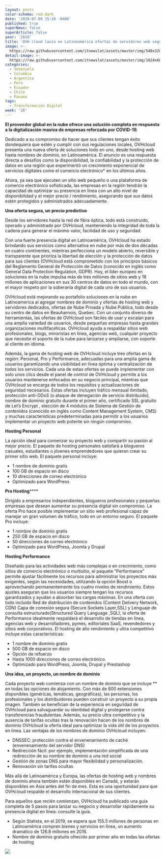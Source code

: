 ```yaml
---
layout: posts
color-schema: red-dark
date: '2020-07-09 15:18 -0400'
published: true
superNews: false
superArticle: false
year: '2020'
title: 'OVH cloud lanza en Latinoamérica ofertas de servidores web seguros en la nube '
image: >-
  https://raw.githubusercontent.com/itnewslat/assets/master/img/540x320/Servidores-Cloud-p.jpg
detail-image: >-
  https://raw.githubusercontent.com/itnewslat/assets/master/img/1024x680/Servidores-Cloud-g.jpg
categories:
  - Venezuela
  - Colombia
  - Argentina
  - Perú
  - Ecuador
  - Chile
  - Panama
tags:
  - Transformación Digital
week: '28'
---
```

**El proveedor global en la nube ofrece una solución completa en respuesta a la digitalización masiva de empresas reforzada por COVID-19.**

Dedicado a su compromiso de hacer que sus clientes tengan éxito dondequiera que estén y cumplir con sus regulaciones locales, OVHcloud presenta una nueva oferta de soluciones todo en uno, desde hosting web hasta nombres de dominio, en Latinoamérica. El anuncio es una respuesta directa a desafíos como la disponibilidad, la confiabilidad y la protección de datos en una región que experimentó un crecimiento exponencial de servicios digitales como el comercio electrónico* en los últimos años.

Ahora, ya sea que ejecuten un sitio web pequeño o una plataforma de comercio electrónico sofisticada, las empresas en la región tendrán la capacidad de optimizar su presencia en línea con un alto nivel de disponibilidad y el mejor precio / rendimiento, asegurando que sus datos estén protegidos y administrados adecuadamente.

**Una oferta segura, un precio predictivo**

Desde los servidores hasta la red de fibra óptica, todo está construido, operado y administrado por OVHcloud, manteniendo la integridad de toda la cadena para generar el máximo valor, facilidad de uso y seguridad.

Con una fuerte presencia digital en Latinoamérica, OVHcloud ha estado brindando sus servicios como alternativa en nube por más de dos décadas en cuatro continentes, mientras perfecciona un modelo abierto, reversible y transparente que prioriza la libertad de elección y la protección de datos para sus clientes (OVHcloud está comprometido con los principios básicos del Reglamento General de Protección de Datos (conocido en inglés como General Data Protection Regulation, GDPR). Hoy, el líder europeo en soluciones en la nube impulsa más de tres millones de sitios web y 18 millones de aplicaciones en sus 30 centros de datos en todo el mundo, con el mayor respeto por la soberanía digital de cada uno de sus usuarios.

OVHcloud está mejorando su portafolio soluciones en la nube en Latinoamerica al agregar nombres de dominio y ofertas de hosting web y servidores dedicados, ofertas de Nube Privada y Nube Pública, todo desde su centro de datos en Beauharnois, Quebec. Con un conjunto diverso de herramientas, las ofertas de OVHcloud son fáciles de usar y escalan para una amplia variedad de usuarios, desde pequeñas empresas hasta grandes organizaciones multifacéticas. OVHcloud ayuda a respaldar sitios web profesionales, blogs, minoristas en línea, agencias web, cualquier proyecto que necesite el soporte de la nube para lanzarse y ampliarse, con soporte al cliente en idioma.

Además, la gama de hosting web de OVHcloud incluye tres ofertas en la región: Personal, Pro y Performance, adecuadas para una amplia gama de usuarios garantizando una visibilidad en línea óptima y centralización de todos los servicios. Cada una de estas ofertas se puede implementar con solo unos clics desde el panel de control de OVHcloud y permite a los usuarios mantenerse enfocados en su negocio principal, mientras que OVHcloud se encarga de todos los requisitos y actualizaciones de seguridad necesarios. Estas ofertas incluyen tráfico mensual ilimitado, protección anti-DDoS (o ataque de denegación de servicio distribuido), nombre de dominio gratuito durante el primer año, certificado SSL gratuito de Let’s Encrypt , elección de 4 módulos de Sistema de Gestión de contenidos (conocido en inglés como Content Management System, CMS) y muchas características predeterminadas para permitir a los usuarios implementar un proyecto web potente sin ningún compromiso.

**Hosting Personal**

La opción ideal para comenzar su proyecto web y compartir su pasión al mejor precio. El paquete de hosting personales satisfará a blogueros casuales, estudiantes o jóvenes emprendedores que quieran crear su primer sitio web. El paquete personal incluye:

- 1 nombre de dominio gratis
- 100 GB de espacio en disco
- 10 direcciones de correo electrónico
- Optimizado para WordPress

**Pro Hosting******

Dirigido a empresarios independientes, blogueros profesionales y pequeñas empresas que desean aumentar su presencia digital sin compromiso. La oferta Pro hace posible implementar un sitio web profesional capaz de manejar un gran volumen de tráfico, todo en un entorno seguro. El paquete Pro incluye:

- 1 nombre de dominio gratis
- 250 GB de espacio en disco
- 50 direcciones de correo electrónico
- Optimizado para WordPress, Joomla y Drupal
 
**Hosting Performance**

Diseñado para las actividades web más complejas o en crecimiento, como sitios de comercio electrónico o multisitio, el paquete “Performance” permite ajustar fácilmente los recursos para administrar los proyectos más exigentes, según las necesidades, utilizando la opción Boost o aprovechando permanentemente los cuatro niveles de rendimiento. Estos ajustes aseguran que los usuarios siempre tengan los recursos garantizados y ayudan a absorber las cargas máximas. En una oferta con todo incluido Red de distribución de contenidos  (Content Delivery Network, CDN)  Capa de conexión segura (Secure Sockets Layer,SSL) y Lenguaje de consulta estructurado(Structured Query Language ,SQL), la oferta de Performance idealmente respaldará el desarrollo de tiendas en línea, agencias web y desarrolladores, pymes, editoriales SaaS, revendedores y sitios web corporativos. El hosting  de alto rendimiento y ultra competitivo incluye estas características:

- 1 nombre de dominio gratis
- 500 GB de espacio en disco
- Opción de refuerzo
- Hasta 1000 direcciones de correo electrónico.
- Optimizado para WordPress, Joomla, Drupal y Prestashop
 
**Una idea, un proyecto, un nombre de dominio**

Cada proyecto web comienza con un nombre de dominio que se incluye ** en todas las opciones de alojamiento. Con más de 800 extensiones disponibles (genéricas, temáticas, geográficas), las personas, los profesionales y los distribuidores pueden construir un proyecto a su propia imagen. También se benefician de la experiencia en seguridad de OVHcloud para salvaguardar su identidad digital y protegerse contra transferencias fraudulentas.
Además, su precio ultra competitivo y la ausencia de tarifas ocultas tras la renovación hacen de los nombres de dominio OVHcloud la oferta ideal para optimizar la vida útil de los proyectos en línea. Las ventajas de los nombres de dominio OVHcloud incluyen:

- DNSSEC: protección contra el envenenamiento de caché (envenenamiento del servidor DNS)
- Redirección fácil: por ejemplo, implementación simplificada de una redirección de su nombre de dominio a una red social
- Gestión de zonas DNS para mayor flexibilidad y personalización.
- Renovación sin tarifas ocultas

Más allá de Latinoamérica y Europa, las ofertas de hosting web y nombres de dominio ahora también están disponibles en Canadá, y estarán disponibles en Asia antes del fin de mes. Esta es una oportunidad para que OVHcloud respalde el desarrollo internacional de sus clientes.

Para aquellos que recién comienzan, OVHcloud ha publicado una guía completa de 5 pasos para lanzar su negocio y desarrollar rápidamente su presencia digital en línea: consulte la guía.
 
- Según Statista, en el 2019, se espera que 155.5 millones de personas en Latinoamérica compren bienes y servicios en línea, un aumento dramático de 126.8 millones en 2016.
- Nombre de dominio gratuito ofrecido por primer año en todas las ofertas de hosting 

<img src="https://tracker.metricool.com/c3po.jpg?hash=56f88a41e39ab42c063cc51676587a04"/>